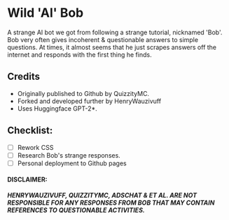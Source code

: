 # Wild 'Al' Bob
A strange AI bot we got from following a strange tutorial, nicknamed 'Bob'.
Bob very often gives incoherent & questionable answers to simple questions. 
At times, it almost seems that he just scrapes answers off the internet and responds with the first thing he finds.

## Credits
- Originally published to Github by QuizzityMC.
- Forked and developed further by HenryWauzivuff
- Uses Huggingface GPT-2*.

## Checklist:
- [ ] Rework CSS
- [ ] Research Bob's strange responses.
- [ ] Personal deployment to Github pages

#### DISCLAIMER: 
***HENRYWAUZIVUFF, QUIZZITYMC, ADSCHAT & ET AL. ARE NOT RESPONSIBLE FOR ANY RESPONSES FROM BOB THAT MAY CONTAIN REFERENCES TO QUESTIONABLE ACTIVITIES.***
